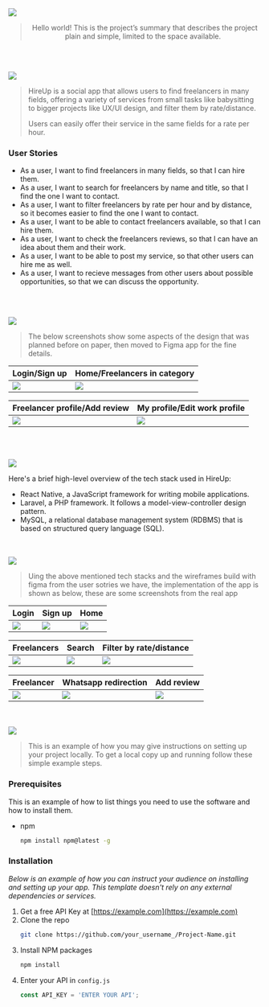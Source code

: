 <img src="./readme/title1.svg"/>

<div align="center">

> Hello world! This is the project’s summary that describes the project plain and simple, limited to the space available.  


</div>

<br><br>


<img src="./readme/title2.svg"/>

> HireUp is a social app that allows users to find freelancers in many fields, offering a variety of services from small tasks like babysitting to bigger projects like UX/UI design, and filter them by rate/distance.
> 
> Users can easily offer their service in the same fields for a rate per hour.
> 
### User Stories
- As a user, I want to find freelancers in many fields, so that I can hire them.
- As a user, I want to search for freelancers by name and title, so that I find the one I want to contact.
- As a user, I want to filter freelancers by rate per hour and by distance, so it becomes easier to find the one I want to contact.
- As a user, I want to be able to contact freelancers available, so that I can hire them.
- As a user, I want to check the freelancers reviews, so that I can have an idea about them and their work.
- As a user, I want to be able to post my service, so that other users can hire me as well.
- As a user, I want to recieve messages from other users about possible opportunities, so that we can discuss the opportunity.

<br><br>

<img src="./readme/title3.svg"/>

> The below screenshots show some aspects of the design that was planned before on paper, then moved to Figma app for the fine details.


| Login/Sign up  | Home/Freelancers in category  |
| -----------| -----|
| <img src="./readme/figma1.png"/> |<img src="./readme/figma2.png"/>|

| Freelancer profile/Add review  | My profile/Edit work profile  |
| -----------------| -----|
|  <img src="./readme/figma3.png"/>|<img src="./readme/figma4.png"/>  |


<br><br>

<img src="./readme/title4.svg"/>

Here's a brief high-level overview of the tech stack used in HireUp:

- React Native, a JavaScript framework for writing mobile applications.
- Laravel, a PHP framework. It follows a model-view-controller design pattern.
- MySQL, a relational database management system (RDBMS) that is based on structured query language (SQL).



<br><br>
<img src="./readme/title5.svg"/>

> Uing the above mentioned tech stacks and the wireframes build with figma from the user sotries we have, the implementation of the app is shown as below, these are some screenshots from the real app

| Login| Sign up  | Home  |
| ------------|----------|-----------|
|<img src="./readme/sccreenshot1.png"/>|<img src="./readme/sccreenshot2.png"/>  | <img src="./readme/sccreenshot3.png"/> |

| Freelancers| Search| Filter by rate/distance |
| ------------|----------|-----------|
|<img src="./readme/sccreenshot4.png"/>|<img src="./readme/sccreenshot11.png"/>  | <img src="./readme/sccreenshot12.png"/> |

| Freelancer| Whatsapp redirection | Add review |
| ------------|----------|-----------|
|<img src="./readme/sccreenshot5.png"/>|<img src="./readme/sccreenshot7.png"/>  | <img src="./readme/sccreenshot6.png"/> |

<br><br>
<img src="./readme/title6.svg"/>


> This is an example of how you may give instructions on setting up your project locally.
To get a local copy up and running follow these simple example steps.

### Prerequisites

This is an example of how to list things you need to use the software and how to install them.
* npm
  ```sh
  npm install npm@latest -g
  ```

### Installation

_Below is an example of how you can instruct your audience on installing and setting up your app. This template doesn't rely on any external dependencies or services._

1. Get a free API Key at [https://example.com](https://example.com)
2. Clone the repo
   ```sh
   git clone https://github.com/your_username_/Project-Name.git
   ```
3. Install NPM packages
   ```sh
   npm install
   ```
4. Enter your API in `config.js`
   ```js
   const API_KEY = 'ENTER YOUR API';
   ```

